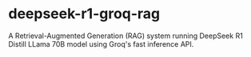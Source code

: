 # deepseek-r1-groq-rag
A Retrieval-Augmented Generation (RAG) system running DeepSeek R1 Distill LLama 70B model using Groq's fast inference API. 
